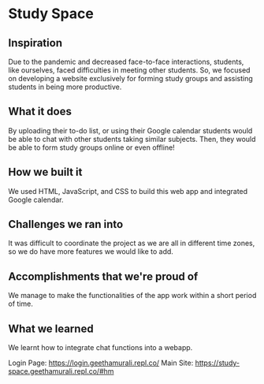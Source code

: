 # Study Space

## Inspiration

Due to the pandemic and decreased face-to-face interactions, students, like ourselves, faced difficulties in meeting other students. So, we focused on developing a website exclusively for forming study groups and assisting students in being more productive.

## What it does

By uploading their to-do list, or using their Google calendar students would be able to chat with other students taking similar subjects. Then, they would be able to form study groups online or even offline!

## How we built it

We used HTML, JavaScript, and CSS to build this web app and integrated Google calendar.

## Challenges we ran into

It was difficult to coordinate the project as we are all in different time zones, so we do have more features we would like to add.

## Accomplishments that we're proud of

We manage to make the functionalities of the app work within a short period of time.

## What we learned

We learnt how to integrate chat functions into a webapp.




Login Page: https://login.geethamurali.repl.co/
Main Site: https://study-space.geethamurali.repl.co/#hm
